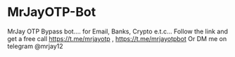 # MrJayOTP-Bot
MrJay OTP Bypass bot.... for Email, Banks, Crypto e.t.c... Follow the link and get a free call https://t.me/mrjayotp
, https://t.me/mrjayotpbot Or DM me on telegram @mrjay12
